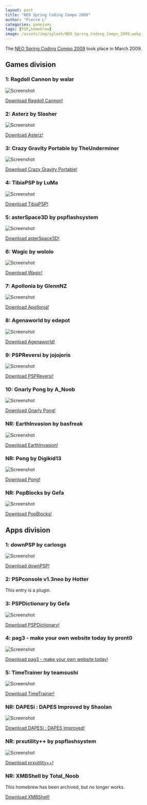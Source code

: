 ```yaml
---
layout: post
title: "NEO Spring Coding Compo 2009"
author: "Pierre L"
categories: gamejams
tags: [PSP,homebrew]
image: /assets/img/splash/NEO_Spring_Coding_Compo_2009.webp
---
```


The [NEO Spring Coding Compo 2009](https://www.neoflash.com/go/index.php/2009/03/21/the-neo-spring-coding-compo-2009-have-closed-now/) took place in March 2009.

## Games division

### 1: Ragdoll Cannon by walar

![Screenshot](https://github.com/PSP-Archive/PSP-Archive.github.io/raw/gh-pages/assets/img/snaps/ragdollcannon.webp)

<a href="https://archive.org/details/ragdoll-cannon.-7z">Download Ragdoll Cannon!</a>

### 2: Asterz by Slasher

![Screenshot](https://github.com/PSP-Archive/PSP-Archive.github.io/raw/gh-pages/assets/img/snaps/ASTE01584_00001.webp)

<a href="https://archive.org/details/asterz.-7z">Download Asterz!</a>

### 3: Crazy Gravity Portable by TheUnderminer

![Screenshot](https://github.com/PSP-Archive/PSP-Archive.github.io/raw/gh-pages/assets/img/snaps/crazygravityportable.webp)

<a href="https://archive.org/details/cgp-1.1.7z">Download Crazy Gravity Portable!</a>

### 4: TibiaPSP by LuMa

![Screenshot](https://github.com/PSP-Archive/PSP-Archive.github.io/raw/gh-pages/assets/img/snaps/TIBI00979_00000.webp)

<a href="https://archive.org/details/tibia-pspv-0.2.7z">Download TibiaPSP!</a>

### 5: asterSpace3D by pspflashsystem

![Screenshot](https://github.com/PSP-Archive/PSP-Archive.github.io/raw/gh-pages/assets/img/snaps/20210725025414.webp)

<a href="https://archive.org/details/asterSpace3D.7z">Download asterSpace3D!</a>

### 6: Wagic by wololo

![Screenshot](https://github.com/PSP-Archive/PSP-Archive.github.io/raw/gh-pages/assets/img/snaps/wagic.webp)

<a href="https://archive.org/details/wth-0186-psp.-7z">Download Wagic!</a>

### 7: Apollonia by GlennNZ

![Screenshot](https://github.com/PSP-Archive/PSP-Archive.github.io/raw/gh-pages/assets/img/snaps/MOBI01397_00001.webp)

<a href="https://archive.org/details/mobileassault.7z_202101">Download Apollonia!</a>

### 8: Agenaworld by edepot

![Screenshot](https://github.com/PSP-Archive/PSP-Archive.github.io/raw/gh-pages/assets/img/snaps/agenaworld.webp)

<a href="https://archive.org/details/agenaworld.-7z">Download Agenaworld!</a>

### 9: PSPReversi by jojojoris

![Screenshot](https://github.com/PSP-Archive/PSP-Archive.github.io/raw/gh-pages/assets/img/snaps/PSPR01208_00000.webp)

<a href="https://archive.org/details/pspreversi-v-1.0.7z">Download PSPReversi!</a>

### 10: Gnarly Pong by A_Noob

![Screenshot](https://github.com/PSP-Archive/PSP-Archive.github.io/raw/gh-pages/assets/img/snaps/20210620071125.webp)

<a href="https://archive.org/details/gnar-pong.-7z">Download Gnarly Pong!</a>

### NR: EarthInvasion by basfreak

![Screenshot](https://github.com/PSP-Archive/PSP-Archive.github.io/raw/gh-pages/assets/img/snaps/EART01339_00001.webp)

<a href="https://archive.org/details/earth-invasion.-7z">Download EarthInvasion!</a>

### NR: Pong by Digikid13

![Screenshot](https://github.com/PSP-Archive/PSP-Archive.github.io/raw/gh-pages/assets/img/snaps/20210620071225.webp)

<a href="https://archive.org/details/pong-v-0.5.1.7z">Download Pong!</a>

### NR: PopBlocks by Gefa

![Screenshot](https://github.com/PSP-Archive/PSP-Archive.github.io/raw/gh-pages/assets/img/snaps/POPB00909_00000.webp)

<a href="https://archive.org/details/pop-blocksv-1.0.1.7z">Download PopBlocks!</a>

## Apps division

### 1: downPSP by carlosgs

![Screenshot](https://github.com/PSP-Archive/PSP-Archive.github.io/raw/gh-pages/assets/img/snaps/20210623205733.webp)

<a href="https://archive.org/details/down-psp-v-1.9-beta.-7z">Download downPSP!</a>

### 2: PSPconsole v1.3neo by Hotter

This entry is a plugin.

### 3: PSPDictionary by Gefa

![Screenshot](https://github.com/PSP-Archive/PSP-Archive.github.io/raw/gh-pages/assets/img/snaps/XXXXXXXXXXXXXXXX.webp)

<a href="https://archive.org/details/pspdictionary-v-3.1.0.7z">Download PSPDictionary!</a>

### 4: pag3 - make your own website today by pront0

![Screenshot](https://github.com/PSP-Archive/PSP-Archive.github.io/raw/gh-pages/assets/img/snaps/PAG300363_00001.webp)

<a href="https://archive.org/details/pag3.7z">Download pag3 - make your own website today!</a>

### 5: TimeTrainer by teamsushi

![Screenshot](https://github.com/PSP-Archive/PSP-Archive.github.io/raw/gh-pages/assets/img/snaps/TIME01385_00000.webp)

<a href="https://archive.org/details/timetrainer0_6.7z">Download TimeTrainer!</a>

### NR: DAPESi : DAPES Improved by Shaolan

![Screenshot](https://github.com/PSP-Archive/PSP-Archive.github.io/raw/gh-pages/assets/img/snaps/DAPE00470_00000.webp)

<a href="https://archive.org/details/dapesi.-7z">Download DAPESi : DAPES Improved!</a>

### NR: prxutility++ by pspflashsystem

![Screenshot](https://github.com/PSP-Archive/PSP-Archive.github.io/raw/gh-pages/assets/img/snaps/PRXU02192_00000.webp)

<a href="https://archive.org/details/prxutility-7.0-install">Download prxutility++!</a>

### NR: XMBShell by Total_Noob

This homebrew has been archived, but no longer works.

<a href="https://archive.org/details/xmbshell-installer">Download XMBShell!</a>
